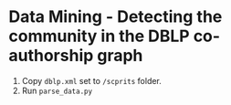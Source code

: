 # Data Mining - Detecting the community in the DBLP co-authorship graph

1. Copy `dblp.xml` set to `/scprits` folder.
2. Run `parse_data.py`